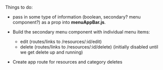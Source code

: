

Things to do:

- pass in some type of information (boolean, secondary? menu component?) as a prop into **menuAppBar.js**.   
- Build the secondary menu component with individual menu items:
  - edit (routes/links to /resources/:id/edit)
  - delete  (routes/links to /resources/:id/delete) (initially disabled until we get delete up and running)

- Create app route for resources and category deletes 

